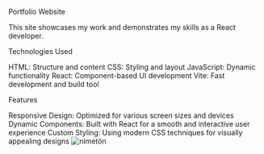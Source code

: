 Portfolio Website

This site showcases my work and demonstrates my skills as a React developer.

Technologies Used

HTML: Structure and content
CSS: Styling and layout
JavaScript: Dynamic functionality
React: Component-based UI development
Vite: Fast development and build tool

Features

Responsive Design: Optimized for various screen sizes and devices
Dynamic Components: Built with React for a smooth and interactive user experience
Custom Styling: Using modern CSS techniques for visually appealing designs
![nimetön](https://github.com/user-attachments/assets/ec72fc41-b9da-4ace-bc61-4daf8a8d1213)
